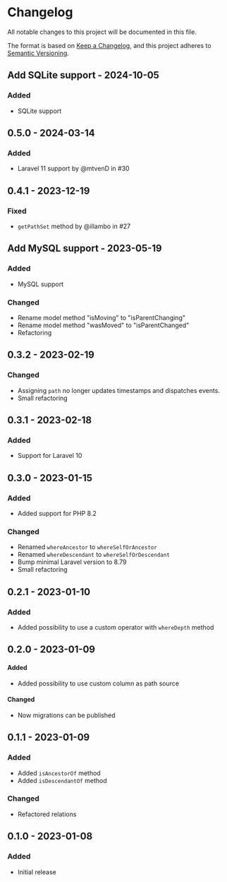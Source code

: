 # Changelog

All notable changes to this project will be documented in this file.

The format is based on [Keep a Changelog](https://keepachangelog.com/en/1.0.0/),
and this project adheres to [Semantic Versioning](https://semver.org/spec/v2.0.0.html).

## Add SQLite support - 2024-10-05

### Added

- SQLite support

## 0.5.0 - 2024-03-14

### Added

- Laravel 11 support by @mtvenD in #30

## 0.4.1 - 2023-12-19

### Fixed

- `getPathSet` method by @illambo in #27

## Add MySQL support - 2023-05-19

### Added

- MySQL support

### Changed

- Rename model method "isMoving" to "isParentChanging"
- Rename model method "wasMoved" to "isParentChanged"
- Refactoring

## 0.3.2 - 2023-02-19

### Changed

- Assigning `path` no longer updates timestamps and dispatches events.
- Small refactoring

## 0.3.1 - 2023-02-18

### Added

- Support for Laravel 10

## 0.3.0 - 2023-01-15

### Added

- Added support for PHP 8.2

### Changed

- Renamed `whereAncestor` to `whereSelfOrAncestor`
- Renamed `whereDescendant` to `whereSelfOrDescendant`
- Bump minimal Laravel version to 8.79
- Small refactoring

## 0.2.1 - 2023-01-10

### Added

- Added possibility to use a custom operator with `whereDepth` method

## 0.2.0 - 2023-01-09

#### Added

- Added possibility to use custom column as path source

#### Changed

- Now migrations can be published

## 0.1.1 - 2023-01-09

### Added

- Added `isAncestorOf` method
- Added `isDescendantOf` method

### Changed

- Refactored relations

## 0.1.0 - 2023-01-08

### Added

- Initial release

